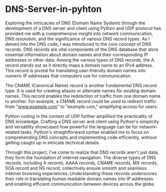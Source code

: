 # DNS-Server-in-pyhton

Exploring the intricacies of DNS (Domain Name System) through the development of a DNS server 
and client using Python and UDP protocol has provided me with a comprehensive insight into 
network communication, DNS resolution, and the significance of various DNS record types. 
As I delved into the DNS code, I was introduced to the core concept of DNS records. DNS records are 
vital components of the DNS database that store essential information about domain names and 
their corresponding IP addresses or other data. Among the various types of DNS records, the A 
record stands out as it directly maps a domain name to an IPv4 address. This record is pivotal for 
translating user-friendly domain names into numeric IP addresses that computers use for 
communication. 

The CNAME (Canonical Name) record is another fundamental DNS record type. It is used for creating 
aliases or alternate names for existing domain names. This record enables the redirection of traffic 
from one domain name to another. For example, a CNAME record could be used to redirect traffic 
from "www.example.com" to "example.com," simplifying access for users. 

Python coding in the context of UDP further amplified the practicality of DNS knowledge. Crafting a 
DNS server and client using Python's simplicity and versatility showcased how powerful the language 
can be for network-related tasks. Python's straightforward syntax enabled me to focus on 
comprehending DNS concepts and implementing code efficiently, without getting caught up in 
intricate technical details. 

Through this project, I've come to realize that DNS records aren't just data; they form the foundation 
of internet navigation. The diverse types of DNS records, including A records, AAAA records, CNAME 
records, MX records, SOA record and  NS record, collectively ensure smooth and seamless internet 
browsing experiences. Understanding these records underscores their role in translating human
readable domain names into IP addresses and enabling efficient communication between devices 
across the globe.
